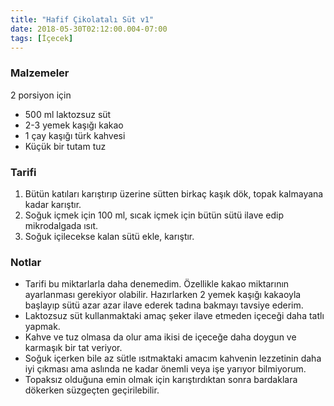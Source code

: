 ```yaml
---
title: "Hafif Çikolatalı Süt v1"
date: 2018-05-30T02:12:00.004-07:00
tags: [İçecek]
---
```


### Malzemeler

2 porsiyon için

- 500 ml laktozsuz süt
- 2-3 yemek kaşığı kakao
- 1 çay kaşığı türk kahvesi
- Küçük bir tutam tuz

### Tarifi

1. Bütün katıları karıştırıp üzerine sütten birkaç kaşık dök, topak kalmayana kadar karıştır.
2. Soğuk içmek için 100 ml, sıcak içmek için bütün sütü ilave edip mikrodalgada ısıt.
3. Soğuk içilecekse kalan sütü ekle, karıştır.

### Notlar

- Tarifi bu miktarlarla daha denemedim. Özellikle kakao miktarının ayarlanması gerekiyor olabilir. Hazırlarken 2 yemek kaşığı kakaoyla başlayıp sütü azar azar ilave ederek tadına bakmayı tavsiye ederim.
- Laktozsuz süt kullanmaktaki amaç şeker ilave etmeden içeceği daha tatlı yapmak.
- Kahve ve tuz olmasa da olur ama ikisi de içeceğe daha doygun ve karmaşık bir tat veriyor.
- Soğuk içerken bile az sütle ısıtmaktaki amacım kahvenin lezzetinin daha iyi çıkması ama aslında ne kadar önemli veya işe yarıyor bilmiyorum.
- Topaksız olduğuna emin olmak için karıştırdıktan sonra bardaklara dökerken süzgeçten geçirilebilir.
